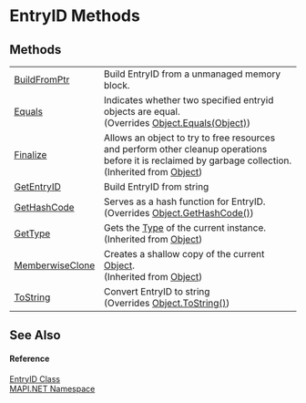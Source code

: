 # EntryID Methods




## Methods
<table>
<tr>
<td><a href="M_MAPI_NET_EntryID_BuildFromPtr.md">BuildFromPtr</a></td>
<td>Build EntryID from a unmanaged memory block.</td></tr>
<tr>
<td><a href="M_MAPI_NET_EntryID_Equals.md">Equals</a></td>
<td>Indicates whether two specified entryid objects are equal.<br />(Overrides <a href="https://learn.microsoft.com/dotnet/api/system.object.equals#system-object-equals(system-object)" target="_blank" rel="noopener noreferrer">Object.Equals(Object)</a>)</td></tr>
<tr>
<td><a href="https://learn.microsoft.com/dotnet/api/system.object.finalize#system-object-finalize" target="_blank" rel="noopener noreferrer">Finalize</a></td>
<td>Allows an object to try to free resources and perform other cleanup operations before it is reclaimed by garbage collection.<br />(Inherited from <a href="https://learn.microsoft.com/dotnet/api/system.object" target="_blank" rel="noopener noreferrer">Object</a>)</td></tr>
<tr>
<td><a href="M_MAPI_NET_EntryID_GetEntryID.md">GetEntryID</a></td>
<td>Build EntryID from string</td></tr>
<tr>
<td><a href="M_MAPI_NET_EntryID_GetHashCode.md">GetHashCode</a></td>
<td>Serves as a hash function for EntryID.<br />(Overrides <a href="https://learn.microsoft.com/dotnet/api/system.object.gethashcode#system-object-gethashcode" target="_blank" rel="noopener noreferrer">Object.GetHashCode()</a>)</td></tr>
<tr>
<td><a href="https://learn.microsoft.com/dotnet/api/system.object.gettype#system-object-gettype" target="_blank" rel="noopener noreferrer">GetType</a></td>
<td>Gets the <a href="https://learn.microsoft.com/dotnet/api/system.type" target="_blank" rel="noopener noreferrer">Type</a> of the current instance.<br />(Inherited from <a href="https://learn.microsoft.com/dotnet/api/system.object" target="_blank" rel="noopener noreferrer">Object</a>)</td></tr>
<tr>
<td><a href="https://learn.microsoft.com/dotnet/api/system.object.memberwiseclone#system-object-memberwiseclone" target="_blank" rel="noopener noreferrer">MemberwiseClone</a></td>
<td>Creates a shallow copy of the current <a href="https://learn.microsoft.com/dotnet/api/system.object" target="_blank" rel="noopener noreferrer">Object</a>.<br />(Inherited from <a href="https://learn.microsoft.com/dotnet/api/system.object" target="_blank" rel="noopener noreferrer">Object</a>)</td></tr>
<tr>
<td><a href="M_MAPI_NET_EntryID_ToString.md">ToString</a></td>
<td>Convert EntryID to string<br />(Overrides <a href="https://learn.microsoft.com/dotnet/api/system.object.tostring#system-object-tostring" target="_blank" rel="noopener noreferrer">Object.ToString()</a>)</td></tr>
</table>

## See Also


#### Reference
<a href="T_MAPI_NET_EntryID.md">EntryID Class</a>  
<a href="N_MAPI_NET.md">MAPI.NET Namespace</a>  
